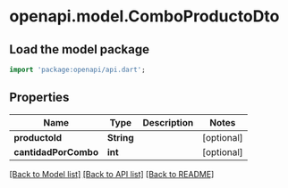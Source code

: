 # openapi.model.ComboProductoDto

## Load the model package
```dart
import 'package:openapi/api.dart';
```

## Properties
Name | Type | Description | Notes
------------ | ------------- | ------------- | -------------
**productoId** | **String** |  | [optional] 
**cantidadPorCombo** | **int** |  | [optional] 

[[Back to Model list]](../README.md#documentation-for-models) [[Back to API list]](../README.md#documentation-for-api-endpoints) [[Back to README]](../README.md)



